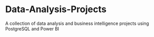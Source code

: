 # Data-Analysis-Projects
A collection of data analysis and business intelligence projects using PostgreSQL and Power BI
